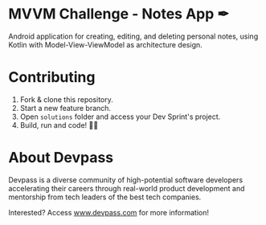 # MVVM Challenge - Notes App ✒ 

Android application for creating, editing, and deleting personal notes, using Kotlin with Model-View-ViewModel as architecture design.

# Contributing

1. Fork & clone this repository.
2. Start a new feature branch. 
3. Open `solutions` folder and access your Dev Sprint's project.
4. Build, run and code! 👩‍💻

# About Devpass

Devpass is a diverse community of high-potential software developers accelerating their careers through real-world product development and mentorship from tech leaders of the best tech companies.

Interested? Access www.devpass.com for more information!
